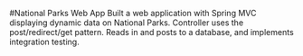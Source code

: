 #National Parks Web App 
Built a web application with Spring MVC displaying dynamic data on National Parks. Controller uses the post/redirect/get pattern. Reads in and posts to a database, and implements integration testing.
